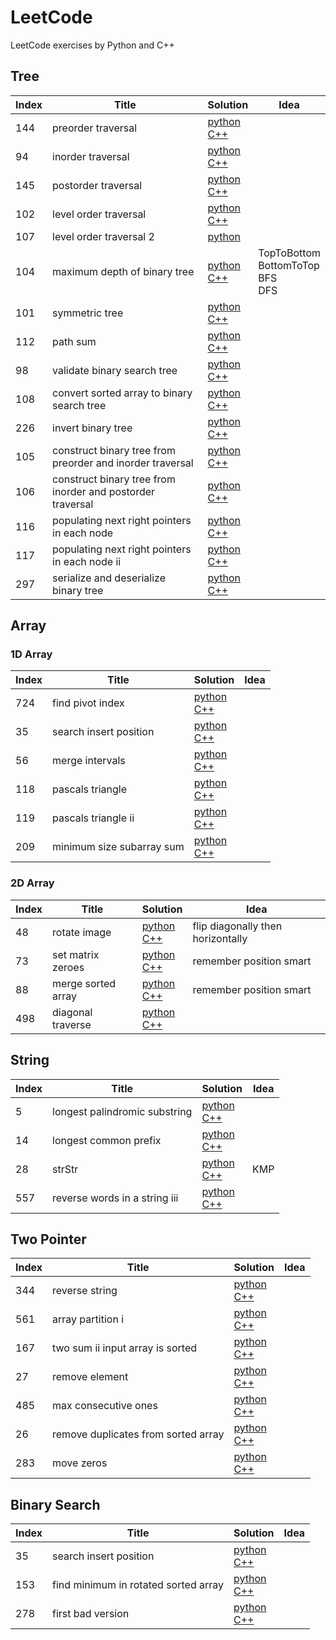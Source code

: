 # LeetCode

LeetCode exercises by Python and C++

## Tree
| Index | Title | Solution | Idea |
| --- | --- | --- | --- |
| 144 | preorder traversal | [python](https://github.com/wshuail/leetcode/blob/master/python/144.binary-tree-preorder-traversal.py) <br> [C++](https://github.com/wshuail/leetcode/blob/master/cpp/144.binary-tree-preorder-traversal.cpp)| |
| 94 | inorder traversal | [python](https://github.com/wshuail/leetcode/blob/master/python/94.binary-tree-inorder-traversal.py) <br> [C++](https://github.com/wshuail/leetcode/blob/master/cpp/94.binary-tree-inorder-traversal.cpp)| |
| 145 | postorder traversal | [python](https://github.com/wshuail/leetcode/blob/master/python/145.binary-tree-postorder-traversal.py) <br> [C++](https://github.com/wshuail/leetcode/blob/master/cpp/145.binary-tree-postorder-traversal.cpp)| |
| 102 | level order traversal | [python](https://github.com/wshuail/leetcode/blob/master/python/102.binary-tree-level-order-traversal.py) <br> [C++](https://github.com/wshuail/leetcode/blob/master/cpp/102.binary-tree-level-order-traversal.cpp)| |
| 107 | level order traversal 2 | [python](https://github.com/wshuail/leetcode/blob/master/python/107.binary-tree-level-order-traversal-ii.py) ||
| 104 | maximum depth of binary tree | [python](https://github.com/wshuail/leetcode/blob/master/python/104.maximum-depth-of-binary-tree.py) <br> [C++](https://github.com/wshuail/leetcode/blob/master/cpp/104.maximum-depth-of-binary-tree.cpp) | TopToBottom <br> BottomToTop <br> BFS <br> DFS |
| 101 | symmetric tree | [python](https://github.com/wshuail/leetcode/blob/master/python/101.symmetric-tree.py) <br> [C++](https://github.com/wshuail/leetcode/blob/master/cpp/101.symmetric-tree.cpp) | |
| 112 | path sum | [python](https://github.com/wshuail/leetcode/blob/master/python/112.path-sum.py) <br> [C++](https://github.com/wshuail/leetcode/blob/master/cpp/112.path-sum.cpp) | |
| 98 | validate binary search tree | [python](https://github.com/wshuail/leetcode/blob/master/python/98.validate-binary-search-tree.py) <br> [C++](https://github.com/wshuail/leetcode/blob/master/cpp/98.validate-binary-search-tree.cpp) | |
| 108 | convert sorted array to binary search tree | [python](https://github.com/wshuail/leetcode/blob/master/python/108.convert-sorted-array-to-binary-search-tree.py) <br> [C++](https://github.com/wshuail/leetcode/blob/master/cpp/108.convert-sorted-array-to-binary-search-tree.cpp) | |
| 226 | invert binary tree | [python](https://github.com/wshuail/leetcode/blob/master/python/226.invert-binary-tree.py) <br> [C++](https://github.com/wshuail/leetcode/blob/master/cpp/226.invert-binary-tree.cpp) | |
| 105 | construct binary tree from preorder and inorder traversal | [python](https://github.com/wshuail/leetcode/blob/master/python/105.construct-binary-tree-from-preorder-and-inorder-traversal.py) <br> [C++](https://github.com/wshuail/leetcode/blob/master/cpp/105.construct-binary-tree-from-preorder-and-inorder-traversal.cpp) | |
| 106 | construct binary tree from inorder and postorder traversal | [python](https://github.com/wshuail/leetcode/blob/master/python/python/106.construct-binary-tree-from-inorder-and-postorder-traversal.py) <br> [C++](https://github.com/wshuail/leetcode/blob/master/cpp/python/106.construct-binary-tree-from-inorder-and-postorder-traversal.cpp) | |
| 116 | populating next right pointers in each node | [python](https://github.com/wshuail/leetcode/blob/master/python/116.populating-next-right-pointers-in-each-node.py) <br> [C++](https://github.com/wshuail/leetcode/blob/master/cpp/116.populating-next-right-pointers-in-each-node.cpp) | |
| 117 | populating next right pointers in each node ii | [python](https://github.com/wshuail/leetcode/blob/master/python/117.populating-next-right-pointers-in-each-node-ii.py) <br> [C++](https://github.com/wshuail/leetcode/blob/master/cpp/117.populating-next-right-pointers-in-each-node-ii.cpp) | |
| 297 | serialize and deserialize binary tree | [python](https://github.com/wshuail/leetcode/blob/master/python/297.serialize-and-deserialize-binary-tree.py) <br> [C++](https://github.com/wshuail/leetcode/blob/master/cpp/297.serialize-and-deserialize-binary-tree.cpp) | |



## Array

### 1D Array
| Index | Title | Solution | Idea |
| --- | --- | --- | --- |
| 724 | find pivot index | [python](https://github.com/wshuail/leetcode/blob/master/python/724.find-pivot-index.py) <br> [C++](https://github.com/wshuail/leetcode/blob/master/cpp/724.find-pivot-index.cpp)| |
| 35 | search insert position | [python](https://github.com/wshuail/leetcode/blob/master/python/35.search-insert-position.py) <br> [C++](https://github.com/wshuail/leetcode/blob/master/cpp/35.search-insert-position.cpp)| |
| 56 | merge intervals | [python](https://github.com/wshuail/leetcode/blob/master/python/56.merge-intervals.py) <br> [C++](https://github.com/wshuail/leetcode/blob/master/cpp/56.merge-intervals.cpp)| |
| 118 | pascals triangle | [python](https://github.com/wshuail/leetcode/blob/master/python/118.pascals-triangle.py) <br> [C++](https://github.com/wshuail/leetcode/blob/master/cpp/118.pascals-triangle.cpp)| |
| 119 | pascals triangle ii | [python](https://github.com/wshuail/leetcode/blob/master/python/119.pascals-triangle-ii.py) <br> [C++](https://github.com/wshuail/leetcode/blob/master/cpp/119.pascals-triangle-ii.cpp)| |
| 209 | minimum size subarray sum | [python](https://github.com/wshuail/leetcode/blob/master/python/209.minimum-size-subarray-sum.py) <br> [C++](https://github.com/wshuail/leetcode/blob/master/cpp/209.minimum-size-subarray-sum.cpp)| |

### 2D Array
| Index | Title | Solution | Idea |
| --- | --- | --- | --- |
| 48 | rotate image | [python](https://github.com/wshuail/leetcode/blob/master/python/48.rotate-image.py) <br> [C++](https://github.com/wshuail/leetcode/blob/master/cpp/48.rotate-image.cpp)| flip diagonally then horizontally |
| 73 | set matrix zeroes | [python](https://github.com/wshuail/leetcode/blob/master/python/73.set-matrix-zeroes.py) <br> [C++](https://github.com/wshuail/leetcode/blob/master/cpp/73.set-matrix-zeroes.cpp)| remember position smart |
| 88 | merge sorted array | [python](https://github.com/wshuail/leetcode/blob/master/python/88.merge-sorted-array.py) <br> [C++](https://github.com/wshuail/leetcode/blob/master/cpp/88.merge-sorted-array.cpp)| remember position smart |
| 498 | diagonal traverse | [python](https://github.com/wshuail/leetcode/blob/master/python/498.diagonal-traverse.py) <br> [C++](https://github.com/wshuail/leetcode/blob/master/cpp/498.diagonal-traverse.cpp)| |

## String
| Index | Title | Solution | Idea |
| --- | --- | --- | --- |
| 5 | longest palindromic substring | [python](https://github.com/wshuail/leetcode/blob/master/python/5.longest-palindromic-substring.py) <br> [C++](https://github.com/wshuail/leetcode/blob/master/cpp/5.longest-palindromic-substring.cpp)| |
| 14 | longest common prefix | [python](https://github.com/wshuail/leetcode/blob/master/python/14.longest-common-prefix.py) <br> [C++](https://github.com/wshuail/leetcode/blob/master/cpp/14.longest-common-prefix.cpp)| |
| 28 | strStr | [python](https://github.com/wshuail/leetcode/blob/master/python/28.implement-strstr.py) <br> [C++](https://github.com/wshuail/leetcode/blob/master/cpp/28.implement-strstr.cpp)| KMP |
| 557 | reverse words in a string iii | [python](https://github.com/wshuail/leetcode/blob/master/python/557.reverse-words-in-a-string-iii.py) <br> [C++](https://github.com/wshuail/leetcode/blob/master/cpp/557.reverse-words-in-a-string-iii.cpp)| |

## Two Pointer
| Index | Title | Solution | Idea |
| --- | --- | --- | --- |
| 344 | reverse string | [python](https://github.com/wshuail/leetcode/blob/master/python/344.reverse-string.py) <br> [C++](https://github.com/wshuail/leetcode/blob/master/cpp/344.reverse-string.cpp)| |
| 561 | array partition i | [python](https://github.com/wshuail/leetcode/blob/master/python/561.array-partition-i.py) <br> [C++](https://github.com/wshuail/leetcode/blob/master/cpp/561.array-partition-i.cpp)| |
| 167 | two sum ii input array is sorted | [python](https://github.com/wshuail/leetcode/blob/master/python/167.two-sum-ii-input-array-is-sorted.py) <br> [C++](https://github.com/wshuail/leetcode/blob/master/cpp/167.two-sum-ii-input-array-is-sorted.cpp)| |
| 27 | remove element | [python](https://github.com/wshuail/leetcode/blob/master/python/27.remove-element.py) <br> [C++](https://github.com/wshuail/leetcode/blob/master/cpp/27.remove-element.cpp)| |
| 485 | max consecutive ones | [python](https://github.com/wshuail/leetcode/blob/master/python/485.max-consecutive-ones.py) <br> [C++](https://github.com/wshuail/leetcode/blob/master/cpp/485.max-consecutive-ones.cpp)| |
| 26 | remove duplicates from sorted array | [python](https://github.com/wshuail/leetcode/blob/master/python/26.remove-duplicates-from-sorted-array.py) <br> [C++](https://github.com/wshuail/leetcode/blob/master/cpp/26.remove-duplicates-from-sorted-array.cpp)| |
| 283 | move zeros | [python](https://github.com/wshuail/leetcode/blob/master/python/283.move-zeroes.py) <br> [C++](https://github.com/wshuail/leetcode/blob/master/cpp/283.move-zeroes.cpp)| |

## Binary Search
| Index | Title | Solution | Idea |
| --- | --- | --- | --- |
| 35 | search insert position | [python](https://github.com/wshuail/leetcode/blob/master/python/35.search-insert-position.py) <br> [C++](https://github.com/wshuail/leetcode/blob/master/cpp/35.search-insert-position.cpp)| |
| 153 | find minimum in rotated sorted array | [python](https://github.com/wshuail/leetcode/blob/master/python/153.find-minimum-in-rotated-sorted-array.py) <br> [C++](https://github.com/wshuail/leetcode/blob/master/cpp/153.find-minimum-in-rotated-sorted-array.cpp)| |
| 278 | first bad version | [python](https://github.com/wshuail/leetcode/blob/master/python/278.first-bad-version.py) <br> [C++](https://github.com/wshuail/leetcode/blob/master/cpp/278.first-bad-version.cpp)| |

